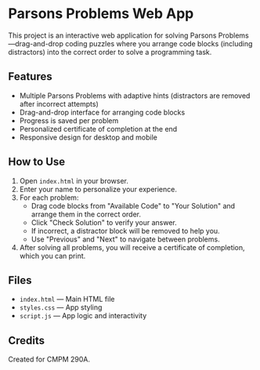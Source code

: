 # Parsons Problems Web App

This project is an interactive web application for solving Parsons Problems—drag-and-drop coding puzzles where you arrange code blocks (including distractors) into the correct order to solve a programming task.

## Features

- Multiple Parsons Problems with adaptive hints (distractors are removed after incorrect attempts)
- Drag-and-drop interface for arranging code blocks
- Progress is saved per problem
- Personalized certificate of completion at the end
- Responsive design for desktop and mobile

## How to Use

1. Open `index.html` in your browser.
2. Enter your name to personalize your experience.
3. For each problem:
    - Drag code blocks from "Available Code" to "Your Solution" and arrange them in the correct order.
    - Click "Check Solution" to verify your answer.
    - If incorrect, a distractor block will be removed to help you.
    - Use "Previous" and "Next" to navigate between problems.
4. After solving all problems, you will receive a certificate of completion, which you can print.

## Files

- `index.html` — Main HTML file
- `styles.css` — App styling
- `script.js` — App logic and interactivity

## Credits

Created for CMPM 290A.
